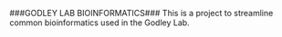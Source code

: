 ###GODLEY LAB BIOINFORMATICS###
This is a project to streamline common bioinformatics used in the Godley Lab.
